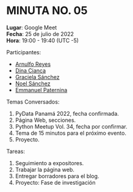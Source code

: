 # MINUTA NO. 05

**Lugar**: Google Meet  
**Fecha**: 25 de julio de 2022  
**Hora**: 19:00 - 19:40 (UTC -5)

Participantes:

-   [Arnulfo Reyes](https://www.linkedin.com/in/arnulfo-rh)
-   [Dina Cianca](https://www.linkedin.com/in/dina-cianca-9a3113210)
-   [Graciela Sánchez](<>)
-   [Noel Sánchez](https://www.linkedin.com/in/noel-s%C3%A1nchez-2945071ab)
-   [Emmanuel Paternina](https://www.linkedin.com/in/emmanuel-paternina-446a2734)

Temas Conversados:

1.  PyData Panamá 2022, fecha confirmada.
2.  Página Web, secciones.
3.  Python Meetup Vol. 34, fecha por confirmar.
4.  Tema de 15 minutos para el próximo evento.
5.  Proyecto.

Tareas:

1.  Seguimiento a expositores.
2.  Trabajar la página web.
3.  Entregar borradores para el blog.
4.  Proyecto: Fase de investigación
